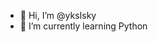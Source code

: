- 👋 Hi, I’m @yksIsky
- 🌱 I’m currently learning Python

<!---
yksIsky/yksIsky is a ✨ special ✨ repository because its `README.md` (this file) appears on your GitHub profile.
You can click the Preview link to take a look at your changes.
--->
